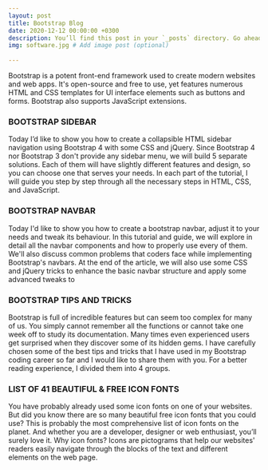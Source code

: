 ```yaml
---
layout: post
title: Bootstrap Blog
date: 2020-12-12 00:00:00 +0300
description: You’ll find this post in your `_posts` directory. Go ahead and edit it and re-build the site to see your changes. # Add post description (optional)
img: software.jpg # Add image post (optional)
 
---
```

Bootstrap is a potent front-end framework used to create modern websites and web apps. It's open-source and free to use, yet features numerous HTML and CSS templates for UI interface elements such as buttons and forms. Bootstrap also supports JavaScript extensions.

### BOOTSTRAP SIDEBAR

 Today I’d like to show you how to create a collapsible HTML sidebar navigation using Bootstrap 4 with some CSS and jQuery. Since Bootstrap 4 nor Bootstrap 3 don't provide any sidebar menu, we will build 5 separate solutions. Each of them will have slightly different features and design, so you can choose one that serves your needs.  In each part of the tutorial, I will guide you step by step through all the necessary steps in HTML, CSS, and JavaScript. 

### BOOTSTRAP NAVBAR

Today I'd like to show you how to create a bootstrap navbar, adjust it to your needs and tweak its behaviour. In this tutorial and guide, we will explore in detail all the navbar components and how to properly use every of them. We'll also discuss common problems that coders face while implementing Bootstrap's navbars. At the end of the article, we will also use some CSS and jQuery tricks to enhance the basic navbar structure and apply some advanced tweaks to

 
### BOOTSTRAP TIPS AND TRICKS

Bootstrap is full of incredible features but can seem too complex for many of us. You simply cannot remember all the functions or cannot take one week off to study its documentation. Many times even experienced users get surprised when they discover some of its hidden gems. I have carefully chosen some of the best tips and tricks that I have used in my Bootstrap coding career so far and I would like to share them with you. For a better reading experience, I divided them into 4 groups.
 
 
### LIST OF 41 BEAUTIFUL & FREE ICON FONTS
  
You have probably already used some icon fonts on one of your websites. But did you know there are so many beautiful free icon fonts that you could use? This is probably the most comprehensive list of icon fonts on the planet.  And whether you are a developer, designer or web enthusiast, you’ll surely love it. Why icon fonts? Icons are pictograms that help our websites' readers easily navigate through the blocks of the text and different elements on the web page. 
